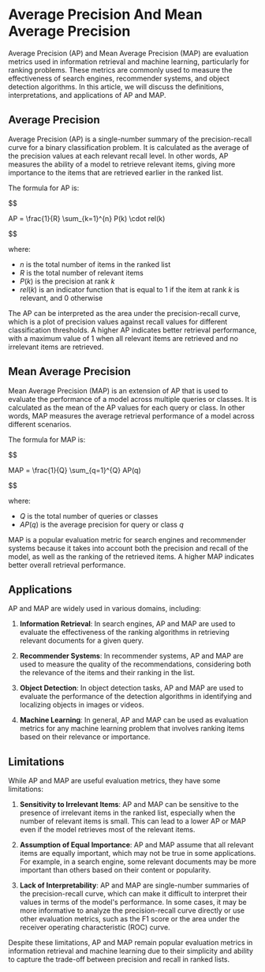 # Average Precision And Mean Average Precision

Average Precision (AP) and Mean Average Precision (MAP) are evaluation metrics used in information retrieval and machine learning, particularly for ranking problems. These metrics are commonly used to measure the effectiveness of search engines, recommender systems, and object detection algorithms. In this article, we will discuss the definitions, interpretations, and applications of AP and MAP.

## Average Precision

Average Precision (AP) is a single-number summary of the precision-recall curve for a binary classification problem. It is calculated as the average of the precision values at each relevant recall level. In other words, AP measures the ability of a model to retrieve relevant items, giving more importance to the items that are retrieved earlier in the ranked list.

The formula for AP is:


$$

AP = \frac{1}{R} \sum_{k=1}^{n} P(k) \cdot rel(k)

$$


where:
- $n$ is the total number of items in the ranked list
- $R$ is the total number of relevant items
- $P(k)$ is the precision at rank $k$
- $rel(k)$ is an indicator function that is equal to 1 if the item at rank $k$ is relevant, and 0 otherwise

The AP can be interpreted as the area under the precision-recall curve, which is a plot of precision values against recall values for different classification thresholds. A higher AP indicates better retrieval performance, with a maximum value of 1 when all relevant items are retrieved and no irrelevant items are retrieved.

## Mean Average Precision

Mean Average Precision (MAP) is an extension of AP that is used to evaluate the performance of a model across multiple queries or classes. It is calculated as the mean of the AP values for each query or class. In other words, MAP measures the average retrieval performance of a model across different scenarios.

The formula for MAP is:


$$

MAP = \frac{1}{Q} \sum_{q=1}^{Q} AP(q)

$$


where:
- $Q$ is the total number of queries or classes
- $AP(q)$ is the average precision for query or class $q$

MAP is a popular evaluation metric for search engines and recommender systems because it takes into account both the precision and recall of the model, as well as the ranking of the retrieved items. A higher MAP indicates better overall retrieval performance.

## Applications

AP and MAP are widely used in various domains, including:

1. **Information Retrieval**: In search engines, AP and MAP are used to evaluate the effectiveness of the ranking algorithms in retrieving relevant documents for a given query.

2. **Recommender Systems**: In recommender systems, AP and MAP are used to measure the quality of the recommendations, considering both the relevance of the items and their ranking in the list.

3. **Object Detection**: In object detection tasks, AP and MAP are used to evaluate the performance of the detection algorithms in identifying and localizing objects in images or videos.

4. **Machine Learning**: In general, AP and MAP can be used as evaluation metrics for any machine learning problem that involves ranking items based on their relevance or importance.

## Limitations

While AP and MAP are useful evaluation metrics, they have some limitations:

1. **Sensitivity to Irrelevant Items**: AP and MAP can be sensitive to the presence of irrelevant items in the ranked list, especially when the number of relevant items is small. This can lead to a lower AP or MAP even if the model retrieves most of the relevant items.

2. **Assumption of Equal Importance**: AP and MAP assume that all relevant items are equally important, which may not be true in some applications. For example, in a search engine, some relevant documents may be more important than others based on their content or popularity.

3. **Lack of Interpretability**: AP and MAP are single-number summaries of the precision-recall curve, which can make it difficult to interpret their values in terms of the model's performance. In some cases, it may be more informative to analyze the precision-recall curve directly or use other evaluation metrics, such as the F1 score or the area under the receiver operating characteristic (ROC) curve.

Despite these limitations, AP and MAP remain popular evaluation metrics in information retrieval and machine learning due to their simplicity and ability to capture the trade-off between precision and recall in ranked lists.
